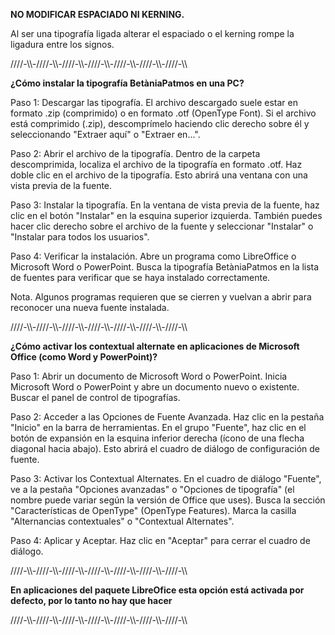 **NO MODIFICAR ESPACIADO NI KERNING.**

Al ser una tipografía ligada alterar el espaciado o el kerning rompe la ligadura entre los signos.

////-\\\\-////-\\\\-////-\\\\-////-\\\\-////-\\\\-////-\\\\-////-\\\\

**¿Cómo instalar la tipografía BetàniaPatmos en una PC?**

Paso 1: Descargar las tipografía.
El archivo descargado suele estar en formato .zip (comprimido) o en formato .otf (OpenType Font).
Si el archivo está comprimido (.zip), descomprímelo haciendo clic derecho sobre él y seleccionando "Extraer aquí" o "Extraer en...".

Paso 2: Abrir el archivo de la tipografía.
Dentro de la carpeta descomprimida, localiza el archivo de la tipografía en formato .otf.
Haz doble clic en el archivo de la tipografía. Esto abrirá una ventana con una vista previa de la fuente.

Paso 3: Instalar la tipografía.
En la ventana de vista previa de la fuente, haz clic en el botón "Instalar" en la esquina superior izquierda.
También puedes hacer clic derecho sobre el archivo de la fuente y seleccionar "Instalar" o "Instalar para todos los usuarios".

Paso 4: Verificar la instalación.
Abre un programa como LibreOffice o Microsoft Word o PowerPoint.
Busca la tipografía BetàniaPatmos en la lista de fuentes para verificar que se haya instalado correctamente.

Nota.
Algunos programas requieren que se cierren y vuelvan a abrir para reconocer una nueva fuente instalada.

////-\\\\-////-\\\\-////-\\\\-////-\\\\-////-\\\\-////-\\\\-////-\\\\

**¿Cómo activar los contextual alternate en aplicaciones de Microsoft Office (como Word y PowerPoint)?**

Paso 1: Abrir un documento de Microsoft Word o PowerPoint.
Inicia Microsoft Word o PowerPoint y abre un documento nuevo o existente.
Buscar el panel de control de tipografías.

Paso 2: Acceder a las Opciones de Fuente Avanzada.
Haz clic en la pestaña "Inicio" en la barra de herramientas.
En el grupo "Fuente", haz clic en el botón de expansión en la esquina inferior derecha (ícono de una flecha diagonal hacia abajo). Esto abrirá el cuadro de diálogo de configuración de fuente.

Paso 3: Activar los Contextual Alternates.
En el cuadro de diálogo "Fuente", ve a la pestaña "Opciones avanzadas" o "Opciones de tipografía" (el nombre puede variar según la versión de Office que uses).
Busca la sección "Características de OpenType" (OpenType Features).
Marca la casilla "Alternancias contextuales" o "Contextual Alternates".

Paso 4: Aplicar y Aceptar.
Haz clic en "Aceptar" para cerrar el cuadro de diálogo.

////-\\\\-////-\\\\-////-\\\\-////-\\\\-////-\\\\-////-\\\\-////-\\\\

**En aplicaciones del paquete LibreOfice esta opción está activada por defecto, por lo tanto no hay que hacer**

////-\\\\-////-\\\\-////-\\\\-////-\\\\-////-\\\\-////-\\\\-////-\\\\
